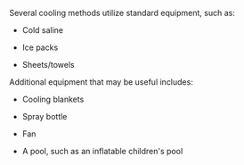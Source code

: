Several cooling methods utilize standard equipment, such as:

- Cold saline

- Ice packs

- Sheets/towels

Additional equipment that may be useful includes:

- Cooling blankets

- Spray bottle

- Fan

- A pool, such as an inflatable children's pool
